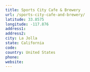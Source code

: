 ```yaml
---
title: Sports City Cafe & Brewery
url: /sports-city-cafe-and-brewery/
latitude: 33.8575
longitude: -117.876
address1: 
address2: 
city: La Jolla
state: California
code: 
country: United States
phone: 
website: 
---
```


